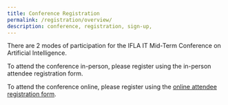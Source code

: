 ```yaml
---
title: Conference Registration
permalink: /registration/overview/
description: conference, registration, sign-up,
---
```

There are 2 modes of participation for the IFLA IT Mid-Term Conference on Artificial Intelligence.

To attend the conference in-person, please register using the in-person attendee registration form.

To attend the conference online, please register using the [online attendee registration form](https://nlbsingapore.zoom.us/webinar/register/WN_0xMS1jzdTp6n8SUdP0-Y2Q).